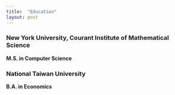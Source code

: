```yaml
---
title:  "Education"
layout: post
---
```


### New York University, Courant Institute of Mathematical Science
**M.S. in Computer Science**

### National Taiwan University
**B.A. in Economics**
